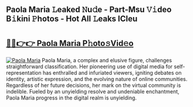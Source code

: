 ## Paola Maria 𝙻eaked 𝙽u𝚍e - Part-Msu 𝚅𝚒deo B𝚒kini 𝙿hotos - Hot All 𝙻eaks ICIeu

# <h2><a href="http://ld2x7kz.urlbe.top/?page=Paola+Maria">🔗🔗👉👉 Paola Maria P𝚑oto𝚜Vid𝚎o</a></h2>

[![Paola Maria](https://i.imgur.com/eBuTRDB.gif)](http://ld2x7kz.urlbe.top/?page=Paola+Maria)
Paola Maria, a complex and elusive figure, challenges straightforward classification. Her pioneering use of digital media for self-representation has enthralled and infuriated viewers, igniting debates on identity, artistic expression, and the evolving nature of online communities. Regardless of her future decisions, her mark on the virtual community is indelible. Fueled by an unyielding resolve and undeniable enchantment, Paola Maria progress in the digital realm is unyielding.
